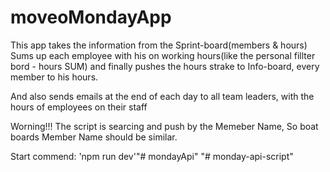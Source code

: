 # moveoMondayApp


This app takes the information from the Sprint-board(members & hours)
Sums up each employee with his on working hours(like the personal fillter bord - hours SUM)
and finally pushes the hours strake to Info-board, every member to his hours.

And also sends emails at the end of each day to all team leaders,
with the hours of employees on their staff

Worning!!!
The script is searcing and push by the Memeber Name, So boat boards Member Name should be similar.


Start commend: 'npm run dev'"# mondayApi" 
"# monday-api-script" 
